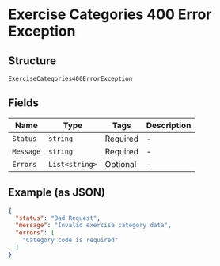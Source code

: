 
# Exercise Categories 400 Error Exception

## Structure

`ExerciseCategories400ErrorException`

## Fields

| Name | Type | Tags | Description |
|  --- | --- | --- | --- |
| `Status` | `string` | Required | - |
| `Message` | `string` | Required | - |
| `Errors` | `List<string>` | Optional | - |

## Example (as JSON)

```json
{
  "status": "Bad Request",
  "message": "Invalid exercise category data",
  "errors": [
    "Category code is required"
  ]
}
```

